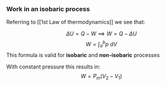 ### Work in an isobaric process
Referring to [[1st Law of thermodynamics]] we see that:

$$\Delta U = Q - W \implies W = Q - \Delta U$$
$$W = \int_{a}^{b} p \ dV$$
This formula is valid for **isobaric** and **non-isobaric** processes

With constant pressure this results in:
$$W = P_{m}(V_2 - V_1)$$
